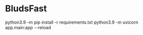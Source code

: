 # BludsFast
python3.9 -m pip install -r requirements.txt
python3.9 -m uvicorn app.main:app --reload
